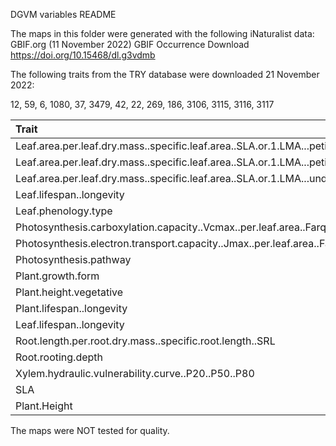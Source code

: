 DGVM variables README

The maps in this folder were generated with the following iNaturalist data: GBIF.org (11 November 2022) GBIF Occurrence Download https://doi.org/10.15468/dl.g3vdmb

The following traits from the TRY database were downloaded 21 November 2022:

12, 59, 6, 1080, 37, 3479, 42, 22, 269, 186, 3106, 3115, 3116, 3117

| Trait   | ID     | Unit    |
| :------------- | :----------: | -----------: |
| Leaf.area.per.leaf.dry.mass..specific.leaf.area..SLA.or.1.LMA...petiole.excluded | 3115 |  |
| Leaf.area.per.leaf.dry.mass..specific.leaf.area..SLA.or.1.LMA...petiole.included | 3116 | |
| Leaf.area.per.leaf.dry.mass..specific.leaf.area..SLA.or.1.LMA...undefined.if.petiole.is.in..or.excluded | 3117 | |
| Leaf.lifespan..longevity | 12 | |
| Leaf.phenology.type | 37 | |
| Photosynthesis.carboxylation.capacity..Vcmax..per.leaf.area..Farquhar.model | 186 | |
| Photosynthesis.electron.transport.capacity..Jmax..per.leaf.area..Farquhar.model. | 269 |  |
| Photosynthesis.pathway | 22 |  |
| Plant.growth.form | 42 |  |
| Plant.height.vegetative | 3106 ||
| Plant.lifespan..longevity | 59 ||
| Leaf.lifespan..longevity | 13 | |
| Root.length.per.root.dry.mass..specific.root.length..SRL | 1080 | |
| Root.rooting.depth | 6 | |
| Xylem.hydraulic.vulnerability.curve..P20..P50..P80 | 3479 |  |
| SLA| 14 |  |
| Plant.Height | 15|  |     

The maps were NOT tested for quality.
